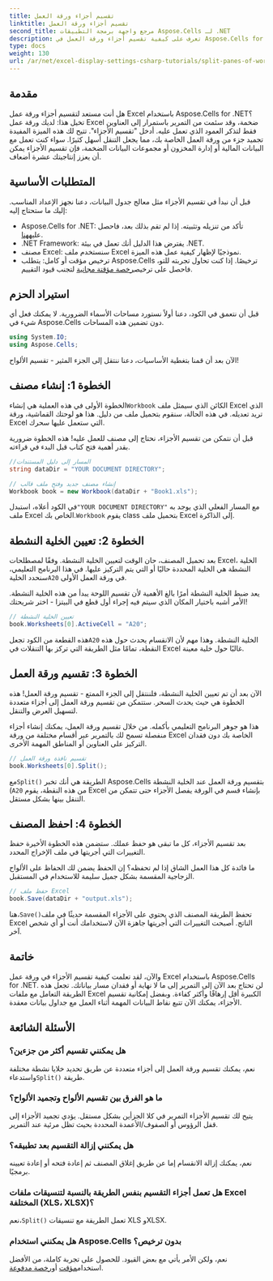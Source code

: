 ```yaml
---
title: تقسيم أجزاء ورقة العمل
linktitle: تقسيم أجزاء ورقة العمل
second_title: مرجع واجهة برمجة التطبيقات Aspose.Cells لـ .NET
description: تعرف على كيفية تقسيم أجزاء ورقة العمل في Aspose.Cells for .NET باستخدام دليلنا خطوة بخطوة. قم بتحسين التنقل بين ملفات Excel باستخدام هذا البرنامج التعليمي السهل.
type: docs
weight: 130
url: /ar/net/excel-display-settings-csharp-tutorials/split-panes-of-worksheet/
---
```

## مقدمة

هل أنت مستعد لتقسيم أجزاء ورقة عمل Excel باستخدام Aspose.Cells for .NET؟ تخيل هذا: لديك ورقة عمل Excel ضخمة، وقد سئمت من التمرير باستمرار إلى العناوين فقط لتذكر العمود الذي تعمل عليه. أدخل "تقسيم الأجزاء". تتيح لك هذه الميزة المفيدة تجميد جزء من ورقة العمل الخاصة بك، مما يجعل التنقل أسهل كثيرًا. سواء كنت تعمل مع البيانات المالية أو إدارة المخزون أو مجموعات البيانات الضخمة، فإن تقسيم الأجزاء يمكن أن يعزز إنتاجيتك عشرة أضعاف. 

## المتطلبات الأساسية

قبل أن نبدأ في تقسيم الأجزاء مثل معالج جدول البيانات، دعنا نجهز الإعداد المناسب. إليك ما ستحتاج إليه:

-  Aspose.Cells for .NET: تأكد من تنزيله وتثبيته. إذا لم تقم بذلك بعد، فاحصل عليه[هنا](https://releases.aspose.com/cells/net/).
- .NET Framework: يفترض هذا الدليل أنك تعمل في بيئة .NET.
- مصنف Excel: سنستخدم ملف Excel نموذجيًا لإظهار كيفية عمل هذه الميزة.
-  ترخيص مؤقت أو كامل: يتطلب Aspose.Cells ترخيصًا. إذا كنت تحاول تجربته للتو، فاحصل على ترخيص[رخصة مؤقتة مجانية](https://purchase.aspose.com/temporary-license/) لتجنب قيود التقييم.

## استيراد الحزم

قبل أن نتعمق في الكود، دعنا أولاً نستورد مساحات الأسماء الضرورية. لا يمكنك فعل أي شيء في Aspose.Cells دون تضمين هذه المساحات.

```csharp
using System.IO;
using Aspose.Cells;
```

الآن بعد أن قمنا بتغطية الأساسيات، دعنا ننتقل إلى الجزء المثير - تقسيم الألواح!

## الخطوة 1: إنشاء مصنف

 الخطوة الأولى في هذه العملية هي إنشاء`Workbook` الكائن الذي سيمثل ملف Excel الذي تريد تعديله. في هذه الحالة، سنقوم بتحميل ملف من دليل. هذا هو لوحتك القماشية، ورقة Excel التي ستعمل عليها سحرك.

قبل أن نتمكن من تقسيم الأجزاء، نحتاج إلى مصنف للعمل عليه! هذه الخطوة ضرورية بقدر أهمية فتح كتاب قبل البدء في قراءته.

```csharp
//المسار إلى دليل المستندات
string dataDir = "YOUR DOCUMENT DIRECTORY";

// إنشاء مصنف جديد وفتح ملف قالب
Workbook book = new Workbook(dataDir + "Book1.xls");
```

 في الكود أعلاه، استبدل`"YOUR DOCUMENT DIRECTORY"` مع المسار الفعلي الذي يوجد به ملف Excel الخاص بك.`Workbook` يقوم class بتحميل ملف Excel إلى الذاكرة.

## الخطوة 2: تعيين الخلية النشطة

 بعد تحميل المصنف، حان الوقت لتعيين الخلية النشطة. وفقًا لمصطلحات Excel، الخلية النشطة هي الخلية المحددة حاليًا أو التي يتم التركيز عليها. في هذا البرنامج التعليمي، سنحدد الخلية`A20` في ورقة العمل الأولى.

يعد ضبط الخلية النشطة أمرًا بالغ الأهمية لأن تقسيم اللوحة يبدأ من هذه الخلية النشطة. الأمر أشبه باختيار المكان الذي سيتم فيه إجراء أول قطع في البيتزا - اختر شريحتك!

```csharp
// تعيين الخلية النشطة
book.Worksheets[0].ActiveCell = "A20";
```

 هذه القطعة من الكود تجعل`A20` الخلية النشطة. وهذا مهم لأن الانقسام يحدث حول هذه النقطة، تمامًا مثل الطريقة التي تركز بها التنقلات في Excel غالبًا حول خلية معينة.

## الخطوة 3: تقسيم ورقة العمل

الآن بعد أن تم تعيين الخلية النشطة، فلننتقل إلى الجزء الممتع - تقسيم ورقة العمل! هذه الخطوة هي حيث يحدث السحر. ستتمكن من تقسيم ورقة العمل إلى أجزاء متعددة لتسهيل العرض والتنقل.

هذا هو جوهر البرنامج التعليمي بأكمله. من خلال تقسيم ورقة العمل، يمكنك إنشاء أجزاء منفصلة تسمح لك بالتمرير عبر أقسام مختلفة من ورقة Excel الخاصة بك دون فقدان التركيز على العناوين أو المناطق المهمة الأخرى.

```csharp
// تقسيم نافذة ورقة العمل
book.Worksheets[0].Split();
```

 مع`Split()` الطريقة هي أنك تخبر Aspose.Cells بتقسيم ورقة العمل عند الخلية النشطة (`A20` من هذه النقطة، يقوم Excel بإنشاء قسم في الورقة يفصل الأجزاء حتى تتمكن من التنقل بينها بشكل مستقل.

## الخطوة 4: احفظ المصنف

بعد تقسيم الأجزاء، كل ما تبقى هو حفظ عملك. ستضمن هذه الخطوة الأخيرة حفظ التغييرات التي أجريتها في ملف الإخراج المحدد.

ما فائدة كل هذا العمل الشاق إذا لم تحفظه؟ إن الحفظ يضمن لك الحفاظ على الألواح الزجاجية المقسمة بشكل جميل سليمة للاستخدام في المستقبل.

```csharp
// حفظ ملف Excel
book.Save(dataDir + "output.xls");
```

 هنا،`Save()`تحفظ الطريقة المصنف الذي يحتوي على الأجزاء المقسمة حديثًا في ملف Excel الناتج. أصبحت التغييرات التي أجريتها جاهزة الآن لاستخدامك أنت أو أي شخص آخر.

## خاتمة

والآن، لقد تعلمت كيفية تقسيم الأجزاء في ورقة عمل Excel باستخدام Aspose.Cells for .NET. لن تحتاج بعد الآن إلى التمرير إلى ما لا نهاية أو فقدان مسار بياناتك. تجعل هذه الطريقة التعامل مع ملفات Excel الكبيرة أقل إرهاقًا وأكثر كفاءة. وبفضل إمكانية تقسيم الأجزاء، يمكنك الآن تتبع نقاط البيانات المهمة أثناء العمل مع جداول بيانات معقدة.

## الأسئلة الشائعة

### هل يمكنني تقسيم أكثر من جزءين؟  
 نعم، يمكنك تقسيم ورقة العمل إلى أجزاء متعددة عن طريق تحديد خلايا نشطة مختلفة واستدعاء`Split()` طريقة.

### ما هو الفرق بين تقسيم الألواح وتجميد الألواح؟  
يتيح لك تقسيم الأجزاء التمرير في كلا الجزأين بشكل مستقل. يؤدي تجميد الأجزاء إلى قفل الرؤوس أو الصفوف/الأعمدة المحددة بحيث تظل مرئية عند التمرير.

### هل يمكنني إزالة التقسيم بعد تطبيقه؟  
نعم، يمكنك إزالة الانقسام إما عن طريق إغلاق المصنف ثم إعادة فتحه أو إعادة تعيينه برمجيًا.

### هل تعمل أجزاء التقسيم بنفس الطريقة بالنسبة لتنسيقات ملفات Excel المختلفة (XLS، XLSX)؟  
 نعم،`Split()` تعمل الطريقة مع تنسيقات XLS وXLSX.

### هل يمكنني استخدام Aspose.Cells بدون ترخيص؟  
 نعم، ولكن الأمر يأتي مع بعض القيود. للحصول على تجربة كاملة، من الأفضل استخدام[مؤقت](https://purchase.aspose.com/temporary-license/) أو[رخصة مدفوعة](https://purchase.aspose.com/buy).